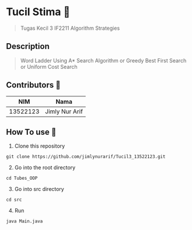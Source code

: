 # Tucil Stima 🌱
>Tugas Kecil 3 IF2211 Algorithm Strategies

## Description
>Word Ladder
>Using A* Search Algorithm or Greedy Best First Search or Uniform Cost Search

## Contributors 🐄
| NIM | Nama |
| :---: | :---: |
| 13522123 | Jimly Nur Arif |

## How To use 🏨
1. Clone this repository
```
git clone https://github.com/jimlynurarif/Tucil3_13522123.git
```
2. Go into the root directory
```
cd Tubes_OOP
```
3. Go into src directory
```
cd src
```
4. Run 
```
java Main.java
```

